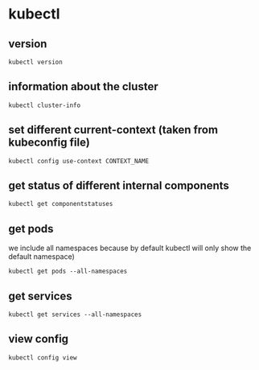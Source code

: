 # kubectl

## version

    kubectl version

## information about the cluster

    kubectl cluster-info

## set different current-context (taken from kubeconfig file)

    kubectl config use-context CONTEXT_NAME

## get status of different internal components

    kubectl get componentstatuses

## get pods

we include all namespaces because by default kubectl will only show
the default namespace)

    kubectl get pods --all-namespaces

## get services

    kubectl get services --all-namespaces

## view config

    kubectl config view